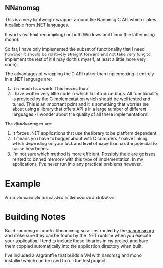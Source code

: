 ## NNanomsg

This is a very lightweight wrapper around the Nanomsg C API which makes it callable from .NET languages.

It works (without recompiling) on both Windows and Linux (the latter using mono). 

So far, I have only implemented the subset of functionality that I need, however it should be relatively straight forward and not take very long to implement the rest of it (I may do this myself, at least a little more very soon).

The advantages of wrapping the C API rather than implementing it entirely in a .NET language are:
 1. It is much less work. This means that:
 2. I have written very little code in which to introduce bugs. All functionality is provided by the C implementation which should be well tested and tuned. This is an important point and it is something that worries me about using a library that offers API's in a large number of different languages - I wonder about the quality of all these implementations!

The disadvantages are:
 1. It forces .NET applications that use the library to be platform dependent. 
 2. It means you have to bugger about with C compilers / native linking which depending on your luck and level of expertise has the potential to cause headaches.
 3. I'm not sure which method is more efficient. Possibly there are gc isses related to pinned memory with this type of implementation. In my applications, I've never run into any practical problems however.


# Example

A simple example is included in the source distribution.


# Building Notes

Build nanomsg.dll and/or libnanomsg.so as instructed by the <a href="http://nanomsg.org">nanomsg.org</a> and make sure they can be found by the .NET runtime when you execute your application. I tend to include these libraries in my project and have them coppied automatically into the application directory when built.

I've included a Vagrantfile that builds a VM with nanomsg and mono installed which can be used to run the test project.